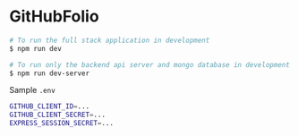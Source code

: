 # GitHubFolio

```sh
# To run the full stack application in development
$ npm run dev

# To run only the backend api server and mongo database in development
$ npm run dev-server
```

Sample `.env`

```sh
GITHUB_CLIENT_ID=...
GITHUB_CLIENT_SECRET=...
EXPRESS_SESSION_SECRET=...
```